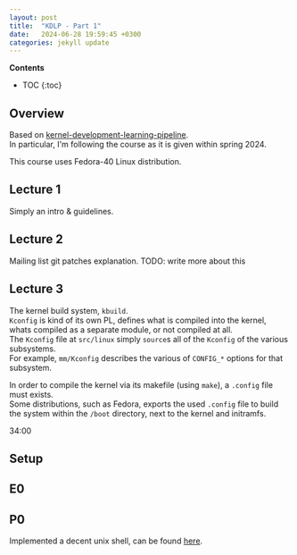 ```yaml
---
layout: post
title:  "KDLP - Part 1"
date:   2024-06-28 19:59:45 +0300
categories: jekyll update
---
```


**Contents**
* TOC
{:toc}
## Overview

Based on [kernel-development-learning-pipeline][kernel-development-learning-pipeline]. \
In particular, I'm following the course as it is given within spring 2024. 

This course uses Fedora-40 Linux distribution.

## Lecture 1

Simply an intro & guidelines. 

## Lecture 2 

Mailing list git patches explanation.
TODO: write more about this

## Lecture 3

The kernel build system, `kbuild`. \
`Kconfig` is kind of its own PL, defines what is compiled into the kernel, whats compiled as a separate module, or not compiled at all. \
The `Kconfig` file at `src/linux` simply `source`s all of the `Kconfig` of the various subsystems. \
For example, `mm/Kconfig` describes the various of `CONFIG_*` options for that subsystem.

In order to compile the kernel via its makefile (using `make`), a `.config` file must exists. \
Some distributions, such as Fedora, exports the used `.config` file to build the system within the `/boot` directory, next to the kernel and initramfs.

34:00







## Setup



## E0

## P0

Implemented a decent unix shell, can be found [here][kdlp-p0]. 





[kernel-development-learning-pipeline]: https://kdlp.underground.software/index.html
[kdlp-p0]: https://github.com/itaysnir/KDLP-P0
